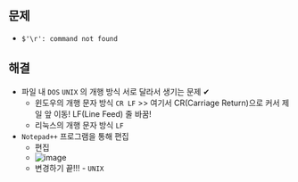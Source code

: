 ## 문제
- `$'\r': command not found`

## 해결
- 파일 내 `DOS` `UNIX` 의 개행 방식 서로 달라서 생기는 문제 ✔
  - 윈도우의 개행 문자 방식 `CR LF` >> 여기서 CR(Carriage Return)으로 커서 제일 앞 이동! LF(Line Feed) 줄 바꿈!
  - 리눅스의 개행 문자 방식 `LF`
- `Notepad++` 프로그램을 통해 편집
  - 편집
  - ![image](https://user-images.githubusercontent.com/61215550/173001996-89c6005f-1540-46e0-ad73-97272067682b.png)
  - 변경하기 끝!!! - `UNIX`
